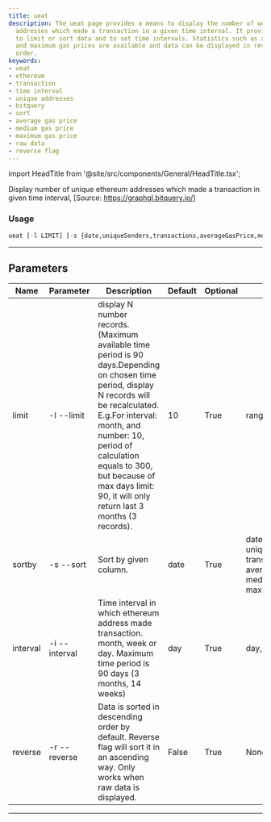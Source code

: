 ```yaml
---
title: ueat
description: The ueat page provides a means to display the number of unique ethereum
  addresses which made a transaction in a given time interval. It provides options
  to limit or sort data and to set time intervals. Statistics such as average, medium,
  and maximum gas prices are available and data can be displayed in reverse or sorted
  order.
keywords:
- ueat
- ethereum
- transaction
- time interval
- unique addresses
- bitquery
- sort
- average gas price
- medium gas price
- maximum gas price
- raw data
- reverse flag
---
```


import HeadTitle from '@site/src/components/General/HeadTitle.tsx';

<HeadTitle title="crypto /onchain/ueat - Reference | OpenBB Terminal Docs" />

Display number of unique ethereum addresses which made a transaction in given time interval, [Source: https://graphql.bitquery.io/]

### Usage

```python wordwrap
ueat [-l LIMIT] [-s {date,uniqueSenders,transactions,averageGasPrice,mediumGasPrice,maximumGasPrice}] [-i {day,month,week}] [-r]
```

---

## Parameters

| Name | Parameter | Description | Default | Optional | Choices |
| ---- | --------- | ----------- | ------- | -------- | ------- |
| limit | -l  --limit | display N number records. (Maximum available time period is 90 days.Depending on chosen time period, display N records will be recalculated. E.g.For interval: month, and number: 10, period of calculation equals to 300, but because of max days limit: 90, it will only return last 3 months (3 records). | 10 | True | range(1, 90) |
| sortby | -s  --sort | Sort by given column. | date | True | date, uniqueSenders, transactions, averageGasPrice, mediumGasPrice, maximumGasPrice |
| interval | -i  --interval | Time interval in which ethereum address made transaction. month, week or day. Maximum time period is 90 days (3 months, 14 weeks) | day | True | day, month, week |
| reverse | -r  --reverse | Data is sorted in descending order by default. Reverse flag will sort it in an ascending way. Only works when raw data is displayed. | False | True | None |

---
